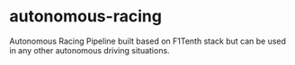 # autonomous-racing
Autonomous Racing Pipeline built based on F1Tenth stack but can be used in any other autonomous driving situations.
